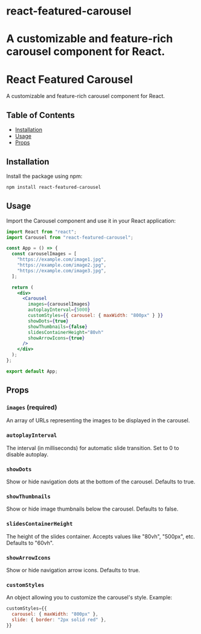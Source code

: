 # react-featured-carousel

# A customizable and feature-rich carousel component for React.

# React Featured Carousel

A customizable and feature-rich carousel component for React.

## Table of Contents

- [Installation](#installation)
- [Usage](#usage)
- [Props](#props)

## Installation

Install the package using npm:

```bash
npm install react-featured-carousel
```

## Usage

Import the Carousel component and use it in your React application:

```jsx
import React from "react";
import Carousel from "react-featured-carousel";

const App = () => {
  const carouselImages = [
    "https://example.com/image1.jpg",
    "https://example.com/image2.jpg",
    "https://example.com/image3.jpg",
  ];

  return (
    <div>
      <Carousel
        images={carouselImages}
        autoplayInterval={5000}
        customStyles={{ carousel: { maxWidth: "800px" } }}
        showDots={true}
        showThumbnails={false}
        slidesContainerHeight="80vh"
        showArrowIcons={true}
      />
    </div>
  );
};

export default App;
```

## Props

### `images` (required)

An array of URLs representing the images to be displayed in the carousel.

### `autoplayInterval`

The interval (in milliseconds) for automatic slide transition. Set to 0 to disable autoplay.

### `showDots`

Show or hide navigation dots at the bottom of the carousel. Defaults to true.

### `showThumbnails`

Show or hide image thumbnails below the carousel. Defaults to false.

### `slidesContainerHeight`

The height of the slides container. Accepts values like "80vh", "500px", etc. Defaults to "60vh".

### `showArrowIcons`

Show or hide navigation arrow icons. Defaults to true.

### `customStyles`

An object allowing you to customize the carousel's style. Example:

```jsx
customStyles={{
  carousel: { maxWidth: "800px" },
  slide: { border: "2px solid red" },
}}
```
